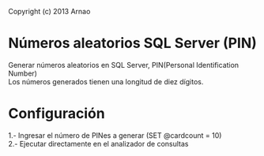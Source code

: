 Copyright (c) 2013 Arnao

Números aleatorios SQL Server (PIN)
===================================

Generar números aleatorios en SQL Server, PIN(Personal Identification Number)<br />
Los números generados tienen una longitud de diez dígitos.

Configuración
=============

1.- Ingresar el número de PINes a generar (SET @cardcount = 10)<br />
2.- Ejecutar directamente en el analizador de consultas

